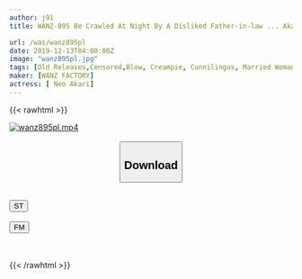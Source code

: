 ```yaml
---
author: j91
title: WANZ-895 Be Crawled At Night By A Disliked Father-in-law ... Akari Neo

url: /was/wanz895pl
date: 2019-12-13T04:00:00Z
image: "wanz895pl.jpg"
tags: [Old Releases,Censored,Blow, Creampie, Cunnilingus, Married Woman, (tag-censored) ]
maker: [WANZ FACTORY]
actress: [ Neo Akari]
---
```



{{< rawhtml >}}

<div class="video" data-videoid="La3lge6eQzURzVP">
    <a href="javascript:;">
        <img src="/was/wanz895pl/wanz895pl.jpg" width="WIDTH" height="HEIGHT" alt="wanz895pl.mp4" loading="lazy">
    </a>
</div>

<script type="text/javascript" src="https://j91.asia/asset/on-demand-st.js"></script>

<br>
  <link rel="stylesheet" href="https://j91.asia/asset/bs5.css">
  
  <center>
  <button class="btn btn-primary" type="button" data-bs-toggle="collapse" data-bs-target=".multi-collapse" aria-expanded="false" aria-controls="multiCollapseExample1 multiCollapseExample2"><h2>Download</h2></button></center>
</p>
<div class="row">
  <div class="col">
    <div class="collapse multi-collapse" id="multiCollapseExample1">
      <div class="card card-body">
	      	      <br>
<div class="buttons">  
<a href="https://streamtape.to/v/La3lge6eQzURzVP" target="_blank"><button class="btn-hover color-3"><i class="fa fa-download"></i> ST</button></a></div>
    </div>
  </div>
</div>
  <div class="col">
    <div class="collapse multi-collapse" id="multiCollapseExample2">
      <div class="card card-body">
	      <br>
<div class="buttons">
    <a href="https://filemoon.sx/d/7e6ubtfh584i" target="_blank"><button class="btn-hover color-8"><i class="fa fa-download"></i> FM</button></a></div>
<br><br>
      </div>
    </div>
  </div>
</div>

{{< /rawhtml >}}